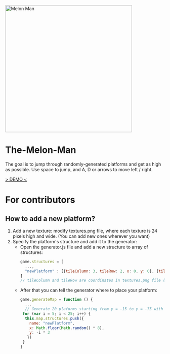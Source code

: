 <img src="file:///C:/Users/admin/OneDrive/Pictures/Screenshots/Screenshot%202024-08-19%20214958.png" alt="Melon Man" height="400"/>

# The-Melon-Man

The goal is to jump through randomly-generated platforms and get as high as possible.
Use space to jump, and A, D or arrows to move left / right.

[> DEMO <](https://karolsw3.github.io/The-Melon-Man/)

# For contributors

## How to add a new platform?
1. Add a new texture: modify textures.png file, where each texture is 24 pixels high and wide. (You can add new ones wherever you want)
2. Specify the platform's structure and add it to the generator:
    - Open the generator.js file and add a new structure to array of structures:
      ```javascript
      game.structures = [
        ...,
        "newPlatform" : [{tileColumn: 3, tileRow: 2, x: 0, y: 0}, {tileColumn: 4, tileRow: 2, x: 1, y: 0}, ...]
      ]
      // tileColumn and tileRow are coordinates in textures.png file (starting from 0), and x & y are coordinates in game
      ```
    - After that you can tell the generator where to place your platform:
      ```javascript
      game.generateMap = function () {
        ...
        // Generate 20 plaforms starting from y = -15 to y = -75 with random x ranging from 0 to 8
       for (var i = 5; i < 25; i++) {
        this.map.structures.push({
          name: "newPlatform",
          x: Math.floor(Math.random() * 8),
          y: -i * 3
         })
       }
      }
      ```  




